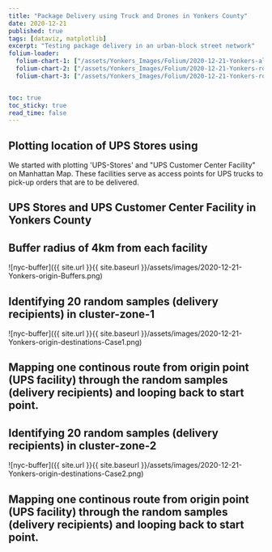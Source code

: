 ```yaml
---
title: "Package Delivery using Truck and Drones in Yonkers County"
date: 2020-12-21
published: true
tags: [dataviz, matplotlib]
excerpt: "Testing package delivery in an urban-block street network"
folium-loader:
  folium-chart-1: ["/assets/Yonkers_Images/Folium/2020-12-21-Yonkers-allfacility.html", "400"] # second argument is the height
  folium-chart-2: ["/assets/Yonkers_Images/Folium/2020-12-21-Yonkers-route-case1.html", "400"] # second argument is the height
  folium-chart-3: ["/assets/Yonkers_Images/Folium/2020-12-21-Yonkers-route-case2.html", "400"] # second argument is the height


toc: true
toc_sticky: true
read_time: false
---
```


## Plotting location of UPS Stores using  

We started with plotting 'UPS-Stores' and "UPS Customer Center Facility" on Manhattan Map. These facilities serve as access points for UPS trucks to pick-up orders that are to be delivered.

## UPS Stores and UPS Customer Center Facility in Yonkers County

<div id="folium-chart-1"></div>

## Buffer radius of 4km from each facility 

![nyc-buffer]({{ site.url }}{{ site.baseurl }}/assets/images/2020-12-21-Yonkers-origin-Buffers.png)

## Identifying 20 random samples (delivery recipients) in cluster-zone-1 

![nyc-buffer]({{ site.url }}{{ site.baseurl }}/assets/images/2020-12-21-Yonkers-origin-destinations-Case1.png)

## Mapping one continous route from origin point (UPS facility) through the random samples (delivery recipients) and looping back to start point. 

<div id="folium-chart-2"></div>

## Identifying 20 random samples (delivery recipients) in cluster-zone-2 

![nyc-buffer]({{ site.url }}{{ site.baseurl }}/assets/images/2020-12-21-Yonkers-origin-destinations-Case2.png)

## Mapping one continous route from origin point (UPS facility) through the random samples (delivery recipients) and looping back to start point. 

<div id="folium-chart-3"></div>



